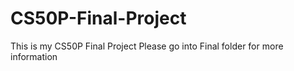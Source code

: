 # CS50P-Final-Project
This is my CS50P Final Project
Please go into Final folder for more information
